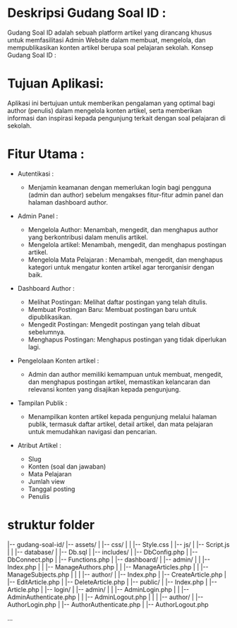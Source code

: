 # Deskripsi Gudang Soal ID :
Gudang Soal ID adalah sebuah platform artikel yang dirancang khusus untuk memfasilitasi Admin Website dalam membuat, mengelola, dan mempublikasikan konten artikel berupa soal pelajaran sekolah.
Konsep Gudang Soal ID :

# Tujuan Aplikasi:
Aplikasi ini bertujuan untuk memberikan pengalaman yang optimal bagi author (penulis) dalam mengelola konten artikel, serta memberikan informasi dan inspirasi kepada pengunjung terkait dengan soal pelajaran di sekolah.

# Fitur Utama : 
- Autentikasi :
    - Menjamin keamanan dengan memerlukan login bagi pengguna (admin dan author) sebelum mengakses fitur-fitur admin panel dan halaman dashboard author.

- Admin Panel :
    - Mengelola Author: Menambah, mengedit, dan menghapus author yang berkontribusi dalam menulis artikel.
    - Mengelola artikel: Menambah, mengedit, dan menghapus postingan artikel.
    - Mengelola Mata Pelajaran : Menambah, mengedit, dan menghapus kategori untuk mengatur konten artikel agar terorganisir dengan baik.

- Dashboard Author :
    - Melihat Postingan: Melihat daftar postingan yang telah ditulis.
    - Membuat Postingan Baru: Membuat postingan baru untuk dipublikasikan.
    - Mengedit Postingan: Mengedit postingan yang telah dibuat sebelumnya.
    - Menghapus Postingan: Menghapus postingan yang tidak diperlukan lagi.

- Pengelolaan Konten artikel :
    - Admin dan author memiliki kemampuan untuk membuat, mengedit, dan menghapus postingan artikel, memastikan kelancaran dan relevansi konten yang disajikan kepada pengunjung.

- Tampilan Publik :
    - Menampilkan konten artikel kepada pengunjung melalui halaman publik, termasuk daftar artikel, detail artikel, dan mata pelajaran untuk memudahkan navigasi dan pencarian.

- Atribut Artikel :
    - Slug
    - Konten (soal dan jawaban)
    - Mata Pelajaran
    - Jumlah view
    - Tanggal posting
    - Penulis 


# struktur folder

|-- gudang-soal-id/
    |-- assets/
    |   |-- css/
    |   |   |-- Style.css
    |   |-- js/
    |       |-- Script.js
    |
    |
    |-- database/
    |   |-- Db.sql
    |
    |-- includes/
    |   |-- DbConfig.php
    |   |-- DbConnect.php
    |   |-- Functions.php
    |
    |-- dashboard/
    |   |-- admin/
    |   |   |-- Index.php
    |   |   |-- ManageAuthors.php
    |   |   |-- ManageArticles.php
    |   |   |-- ManageSubjects.php
    |   |
    |   |-- author/
    |       |-- Index.php
    |       |-- CreateArticle.php
    |       |-- EditArticle.php
    |       |-- DeleteArticle.php
    |
    |-- public/
    |   |-- Index.php
    |   |-- Article.php
    |
    |-- login/
    |   |-- admin/
    |   |   |-- AdminLogin.php
    |   |   |-- AdminAuthenticate.php
    |   |   |-- AdminLogout.php
    |   |
    |   |-- author/
    |       |-- AuthorLogin.php
    |       |-- AuthorAuthenticate.php
    |       |-- AuthorLogout.php

...